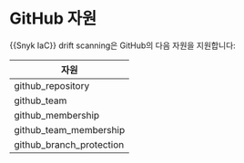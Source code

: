 # GitHub 자원

{{Snyk IaC}} drift scanning은 GitHub의 다음 자원을 지원합니다:

| **자원**                        |
| -------------------------- |
| github\_repository         |
| github\_team               |
| github\_membership         |
| github\_team\_membership   |
| github\_branch\_protection |